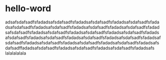 # hello-word
adsafsdafsadfsfadadsafsdafsadfsfadadsafsdafsadfsfadadsafsdafsadfsfadadsafsdafsadfsfadadsafsdafsadfsfadadsafsdafsadfsfadadsafsdafsadfsfadadsafsdafsadfsfadadsafsdafsadfsfadadsafsdafsadfsfadadsafsdafsadfsfadadsafsdafsadfsfadadsafsdafsadfsfadadsafsdafsadfsfadadsafsdafsadfsfadadsafsdafsadfsfadadsafsdafsadfsfadadsafsdafsadfsfadadsafsdafsadfsfadadsafsdafsadffadadsafsdafsadfsfadadsafsdafsadfsfadadsafsdafsadfsfadadsafs
lalalalalala
